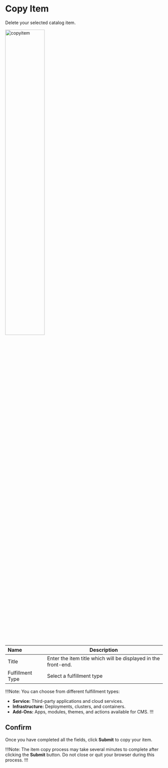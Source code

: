 # Copy Item

Delete your selected catalog item.
    
<img src="../../../../../images/copyitem.jpg" alt="copyitem" style="width: 50%; display: block"></a>

**Name** | **Description** 
:--- | ---
Title | Enter the item title which will be displayed in the front-end.
Fulfillment Type | Select a fulfillment type

!!!Note:
You can choose from different fulfillment types: 

- **Service:**  Third-party applications and cloud services.  
- **Infrastructure:** Deployments, clusters, and containers.
- **Add-Ons:** Apps, modules, themes, and actions available for CMS.
!!!


## Confirm

Once you have completed all the fields, click **Submit** to copy your item.

!!!Note:
The item copy process may take several minutes to complete after clicking the **Submit** button. Do not close or quit your browser during this process.
!!!
